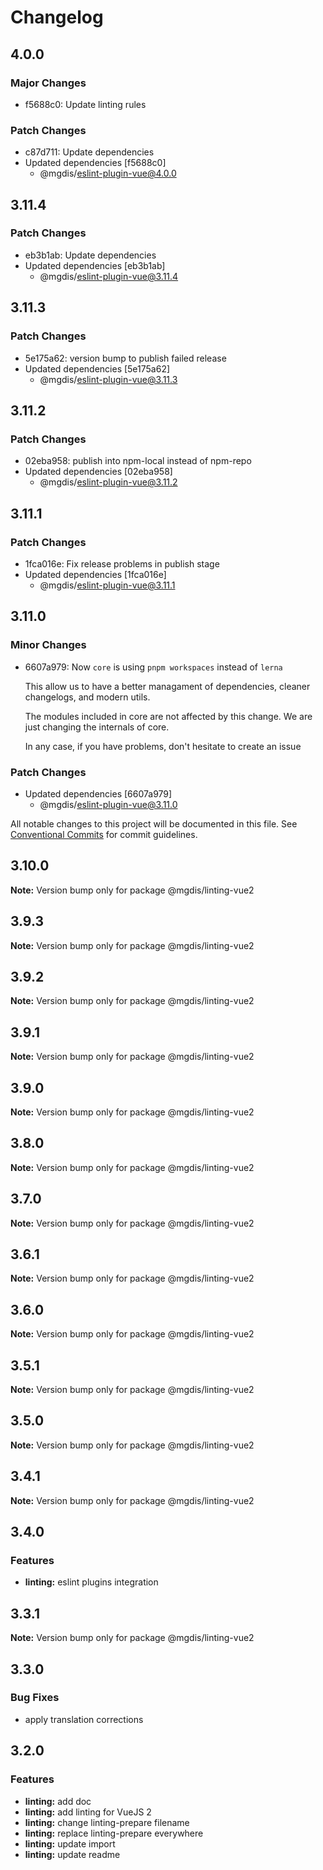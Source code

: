 # Changelog

## 4.0.0

### Major Changes

- f5688c0: Update linting rules

### Patch Changes

- c87d711: Update dependencies
- Updated dependencies [f5688c0]
  - @mgdis/eslint-plugin-vue@4.0.0

## 3.11.4

### Patch Changes

- eb3b1ab: Update dependencies
- Updated dependencies [eb3b1ab]
  - @mgdis/eslint-plugin-vue@3.11.4

## 3.11.3

### Patch Changes

- 5e175a62: version bump to publish failed release
- Updated dependencies [5e175a62]
  - @mgdis/eslint-plugin-vue@3.11.3

## 3.11.2

### Patch Changes

- 02eba958: publish into npm-local instead of npm-repo
- Updated dependencies [02eba958]
  - @mgdis/eslint-plugin-vue@3.11.2

## 3.11.1

### Patch Changes

- 1fca016e: Fix release problems in publish stage
- Updated dependencies [1fca016e]
  - @mgdis/eslint-plugin-vue@3.11.1

## 3.11.0

### Minor Changes

- 6607a979: Now `core` is using `pnpm workspaces` instead of `lerna`

  This allow us to have a better managament of dependencies, cleaner changelogs, and modern utils.

  The modules included in core are not affected by this change. We are just changing the internals of core.

  In any case, if you have problems, don't hesitate to create an issue

### Patch Changes

- Updated dependencies [6607a979]
  - @mgdis/eslint-plugin-vue@3.11.0

All notable changes to this project will be documented in this file.
See [Conventional Commits](https://conventionalcommits.org) for commit guidelines.

## 3.10.0

**Note:** Version bump only for package @mgdis/linting-vue2

## 3.9.3

**Note:** Version bump only for package @mgdis/linting-vue2

## 3.9.2

**Note:** Version bump only for package @mgdis/linting-vue2

## 3.9.1

**Note:** Version bump only for package @mgdis/linting-vue2

## 3.9.0

**Note:** Version bump only for package @mgdis/linting-vue2

## 3.8.0

**Note:** Version bump only for package @mgdis/linting-vue2

## 3.7.0

**Note:** Version bump only for package @mgdis/linting-vue2

## 3.6.1

**Note:** Version bump only for package @mgdis/linting-vue2

## 3.6.0

**Note:** Version bump only for package @mgdis/linting-vue2

## 3.5.1

**Note:** Version bump only for package @mgdis/linting-vue2

## 3.5.0

**Note:** Version bump only for package @mgdis/linting-vue2

## 3.4.1

**Note:** Version bump only for package @mgdis/linting-vue2

## 3.4.0

### Features

- **linting:** eslint plugins integration

## 3.3.1

**Note:** Version bump only for package @mgdis/linting-vue2

## 3.3.0

### Bug Fixes

- apply translation corrections

## 3.2.0

### Features

- **linting:** add doc
- **linting:** add linting for VueJS 2
- **linting:** change linting-prepare filename
- **linting:** replace linting-prepare everywhere
- **linting:** update import
- **linting:** update readme
